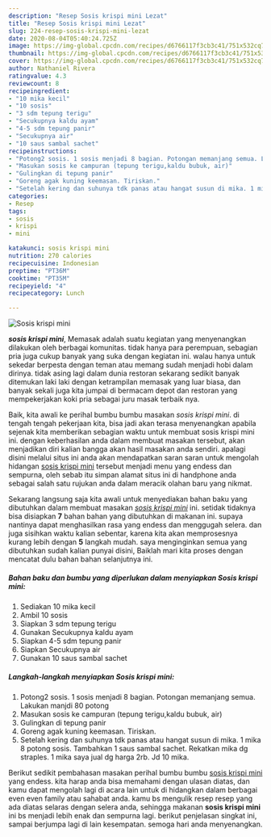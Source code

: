 ```yaml
---
description: "Resep Sosis krispi mini Lezat"
title: "Resep Sosis krispi mini Lezat"
slug: 224-resep-sosis-krispi-mini-lezat
date: 2020-08-04T05:40:24.725Z
image: https://img-global.cpcdn.com/recipes/d6766117f3cb3c41/751x532cq70/sosis-krispi-mini-foto-resep-utama.jpg
thumbnail: https://img-global.cpcdn.com/recipes/d6766117f3cb3c41/751x532cq70/sosis-krispi-mini-foto-resep-utama.jpg
cover: https://img-global.cpcdn.com/recipes/d6766117f3cb3c41/751x532cq70/sosis-krispi-mini-foto-resep-utama.jpg
author: Nathaniel Rivera
ratingvalue: 4.3
reviewcount: 8
recipeingredient:
- "10 mika kecil"
- "10 sosis"
- "3 sdm tepung terigu"
- "Secukupnya kaldu ayam"
- "4-5 sdm tepung panir"
- "Secukupnya air"
- "10 saus sambal sachet"
recipeinstructions:
- "Potong2 sosis. 1 sosis menjadi 8 bagian. Potongan memanjang semua. Lakukan manjdi 80 potong"
- "Masukan sosis ke campuran (tepung terigu,kaldu bubuk, air)"
- "Gulingkan di tepung panir"
- "Goreng agak kuning keemasan. Tiriskan."
- "Setelah kering dan suhunya tdk panas atau hangat susun di mika. 1 mika 8 potong sosis. Tambahkan 1 saus sambal sachet. Rekatkan mika dg straples. 1 mika saya jual dg harga 2rb. Jd 10 mika."
categories:
- Resep
tags:
- sosis
- krispi
- mini

katakunci: sosis krispi mini 
nutrition: 270 calories
recipecuisine: Indonesian
preptime: "PT36M"
cooktime: "PT35M"
recipeyield: "4"
recipecategory: Lunch

---
```



![Sosis krispi mini](https://img-global.cpcdn.com/recipes/d6766117f3cb3c41/751x532cq70/sosis-krispi-mini-foto-resep-utama.jpg)

<b><i>sosis krispi mini</i></b>, Memasak adalah suatu kegiatan yang menyenangkan dilakukan oleh berbagai komunitas. tidak hanya para perempuan, sebagian pria juga cukup banyak yang suka dengan kegiatan ini. walau hanya untuk sekedar berpesta dengan teman atau memang sudah menjadi hobi dalam dirinya. tidak asing lagi dalam dunia restoran sekarang sedikit banyak ditemukan laki laki dengan ketrampilan memasak yang luar biasa, dan banyak sekali juga kita jumpai di bermacam depot dan restoran yang mempekerjakan koki pria sebagai juru masak terbaik nya.



Baik, kita awali ke perihal bumbu bumbu masakan <i>sosis krispi mini</i>. di tengah tengah pekerjaan kita, bisa jadi akan terasa menyenangkan apabila sejenak kita memberikan sebagian waktu untuk membuat sosis krispi mini ini. dengan keberhasilan anda dalam membuat masakan tersebut, akan menjadikan diri kalian bangga akan hasil masakan anda sendiri. apalagi disini melalui situs ini anda akan mendapatkan saran saran untuk mengolah hidangan <u>sosis krispi mini</u> tersebut menjadi menu yang endess dan sempurna, oleh sebab itu simpan alamat situs ini di handphone anda sebagai salah satu rujukan anda dalam meracik olahan baru yang nikmat.


Sekarang langsung saja kita awali untuk menyediakan bahan baku yang dibutuhkan dalam membuat masakan <u><i>sosis krispi mini</i></u> ini. setidak tidaknya bisa disiapkan <b>7</b> bahan bahan yang dibutuhkan di makanan ini. supaya nantinya dapat menghasilkan rasa yang endess dan menggugah selera. dan juga sisihkan waktu kalian sebentar, karena kita akan memprosesnya kurang lebih dengan <b>5</b> langkah mudah. saya menginginkan semua yang dibutuhkan sudah kalian punyai disini, Baiklah mari kita proses dengan mencatat dulu bahan bahan selanjutnya ini.

<!--inarticleads1-->

##### Bahan baku dan bumbu yang diperlukan dalam menyiapkan Sosis krispi mini:

1. Sediakan 10 mika kecil
1. Ambil 10 sosis
1. Siapkan 3 sdm tepung terigu
1. Gunakan Secukupnya kaldu ayam
1. Siapkan 4-5 sdm tepung panir
1. Siapkan Secukupnya air
1. Gunakan 10 saus sambal sachet




<!--inarticleads2-->

##### Langkah-langkah menyiapkan Sosis krispi mini:

1. Potong2 sosis. 1 sosis menjadi 8 bagian. Potongan memanjang semua. Lakukan manjdi 80 potong
1. Masukan sosis ke campuran (tepung terigu,kaldu bubuk, air)
1. Gulingkan di tepung panir
1. Goreng agak kuning keemasan. Tiriskan.
1. Setelah kering dan suhunya tdk panas atau hangat susun di mika. 1 mika 8 potong sosis. Tambahkan 1 saus sambal sachet. Rekatkan mika dg straples. 1 mika saya jual dg harga 2rb. Jd 10 mika.




Berikut sedikit pembahasan masakan perihal bumbu bumbu <u>sosis krispi mini</u> yang endess. kita harap anda bisa memahami dengan ulasan diatas, dan kamu dapat mengolah lagi di acara lain untuk di hidangkan dalam berbagai even even family atau sahabat anda. kamu bs mengulik resep resep yang ada diatas selaras dengan selera anda, sehingga makanan <b>sosis krispi mini</b> ini bs menjadi lebih enak dan sempurna lagi. berikut penjelasan singkat ini, sampai berjumpa lagi di lain kesempatan. semoga hari anda menyenangkan.
